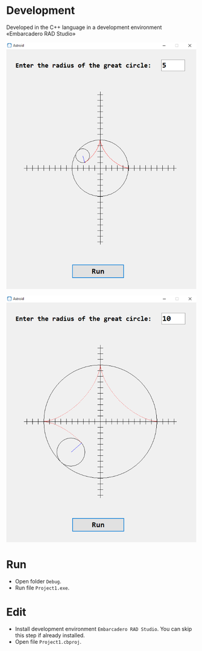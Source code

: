 # Development
Developed in the C++ language in a development environment «Embarcadero RAD Studio»

![Astroid1.png](https://github.com/gitaleksksks/astroid/blob/main/Screenshots/Astroid1.png)


![Astroid2.png](https://github.com/gitaleksksks/astroid/blob/main/Screenshots/Astroid2.png)

# Run
* Open folder `Debug`.
* Run file `Project1.exe`.

# Edit
* Install development environment `Embarcadero RAD Studio`. You can skip this step if already installed.
* Open file `Project1.cbproj`.
